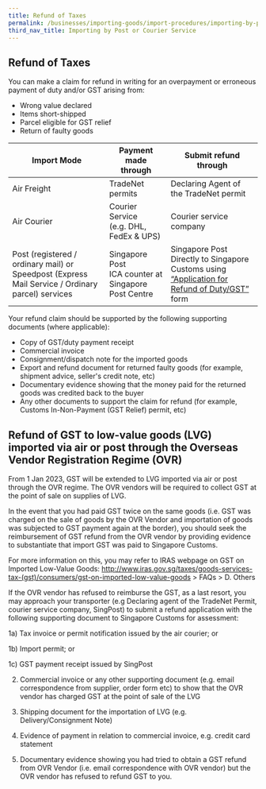 ```yaml
---
title: Refund of Taxes
permalink: /businesses/importing-goods/import-procedures/importing-by-post-or-courier-service/refund-of-taxes/
third_nav_title: Importing by Post or Courier Service
---
```

## Refund of Taxes

You can make a claim for refund in writing for an overpayment or erroneous payment of duty and/or GST arising from:

-   Wrong value declared
-   Items short-shipped
-   Parcel eligible for GST relief
-   Return of faulty goods

| **Import Mode**  |  **Payment made through** |  **Submit refund through** |
|---|---|---|
| Air Freight  | TradeNet permits  |  Declaring Agent of the TradeNet permit |
| Air Courier  |  Courier Service <br> (e.g. DHL, FedEx & UPS) |  Courier service company |
|  Post (registered / ordinary mail) or Speedpost (Express Mail Service / Ordinary parcel) services | Singapore Post <br> ICA counter at Singapore Post Centre  |  Singapore Post <br> Directly to Singapore Customs using [“Application for Refund of Duty/GST”](/files/businesses/application-for-refund-of-duty-or-gst-form-5nov2018.doc) form |

Your refund claim should be supported by the following supporting documents (where applicable):

-   Copy of GST/duty payment receipt
-   Commercial invoice
-   Consignment/dispatch note for the imported goods
-   Export and refund document for returned faulty goods (for example, shipment advice, seller's credit note, etc)
-   Documentary evidence showing that the money paid for the returned goods was credited back to the buyer
-   Any other documents to support the claim for refund (for example, Customs In-Non-Payment (GST Relief) permit, etc)


## Refund of GST to low-value goods (LVG) imported via air or post through the Overseas Vendor Registration Regime (OVR)

From 1 Jan 2023, GST will be extended to LVG imported via air or post through the OVR regime. The OVR vendors will be required to collect GST at the point of sale on supplies of LVG.

In the event that you had paid GST twice on the same goods (i.e. GST was charged on the sale of goods by the OVR Vendor and importation of goods was subjected to GST payment again at the border), you should seek the reimbursement of GST refund from the OVR vendor by providing evidence to substantiate that import GST was paid to Singapore Customs. 

For more information on this, you may refer to IRAS webpage on GST on Imported Low-Value Goods: http://www.iras.gov.sg/taxes/goods-services-tax-(gst)/consumers/gst-on-imported-low-value-goods > FAQs > D. Others 

If the OVR vendor has refused to reimburse the GST, as a last resort, you may approach your transporter (e.g Declaring agent of the TradeNet Permit, courier service company, SingPost) to submit a refund application with the following supporting document to Singapore Customs for assessment:

1a) Tax invoice or permit notification issued by the air courier; or

1b) Import permit; or

1c)	GST payment receipt issued by SingPost

2)	Commercial invoice or any other supporting document (e.g. email correspondence from supplier, order form etc) to show that the OVR vendor has charged GST at the point of sale of the LVG

3)	Shipping document for the importation of LVG (e.g. Delivery/Consignment Note)

4)	Evidence of payment in relation to commercial invoice, e.g. credit card statement

5)	Documentary evidence showing you had tried to obtain a GST refund from OVR Vendor (i.e. email correspondence with OVR vendor) but the OVR vendor has refused to refund GST to you.